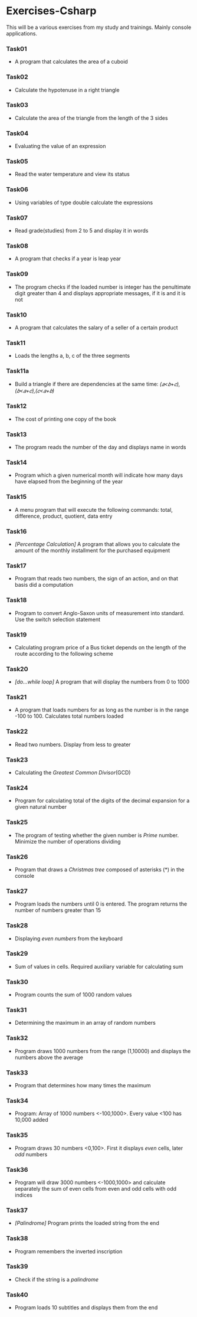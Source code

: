 # Exercises-Csharp

This will be a various exercises from my study and trainings.
Mainly console applications.

### Task01
- A program that calculates the area of a cuboid
### Task02
- Calculate the hypotenuse in a right triangle
### Task03
- Calculate the area of the triangle from the length of the 3 sides
### Task04
- Evaluating the value of an expression
### Task05
- Read the water temperature and view its status
### Task06
- Using variables of type double calculate the expressions
### Task07
- Read grade(studies) from 2 to 5 and display it in words
### Task08
- A program that checks if a year is leap year
### Task09
- The program checks if the loaded number is integer has the penultimate digit greater than 4 and displays appropriate messages, if it is and it is not
### Task10
- A program that calculates the salary of a seller of a certain product
### Task11
- Loads the lengths a, b, c of the three segments
### Task11a
- Build a triangle if there are dependencies at the same time: *(𝑎<𝑏+𝑐),(𝑏<𝑎+𝑐),(𝑐<𝑎+𝑏)*
### Task12
- The cost of printing one copy of the book
### Task13
- The program reads the number of the day and displays name in words
### Task14
- Program which a given numerical month will indicate how many days have elapsed from the beginning of the year
### Task15
- A menu program that will execute the following commands: total, difference, product, quotient, data entry
### Task16
- *[Percentage Calculation]* A program that allows you to calculate the amount of the monthly installment for the purchased equipment
### Task17
- Program that reads two numbers, the sign of an action, and on that basis did a computation
### Task18
- Program to convert Anglo-Saxon units of measurement into standard. Use the switch selection statement
### Task19
- Calculating program price of a Bus ticket depends on the length of the route according to the following scheme
### Task20
- *[do...while loop]* A program that will display the numbers from 0 to 1000
### Task21
- A program that loads numbers for as long as the number is in the range -100 to 100. Calculates total numbers loaded
### Task22
- Read two numbers. Display from less to greater
### Task23
- Calculating the *Greatest Common Divisor*(GCD)
### Task24
- Program for calculating total of the digits of the decimal expansion for a given natural number
### Task25
- The program of testing whether the given number is *Prime* number. Minimize the number of operations dividing
### Task26
- Program that draws a *Christmas tree* composed of asterisks (*) in the console
### Task27
- Program loads the numbers until 0 is entered. The program returns the number of numbers greater than 15
### Task28
- Displaying *even numbers* from the keyboard
### Task29
- Sum of values in cells. Required auxiliary variable for calculating sum
### Task30
- Program counts the sum of 1000 random values
### Task31
- Determining the maximum in an array of random numbers
### Task32
- Program draws 1000 numbers from the range (1,10000) and displays the numbers above the average
### Task33
- Program that determines how many times the maximum
### Task34
- Program: Array of 1000 numbers <-100,1000>. Every value <100 has 10,000 added
### Task35
- Program draws 30 numbers <0,100>. First it displays *even* cells, later *odd* numbers
### Task36
- Program will draw 3000 numbers <-1000,1000> and calculate separately the sum of even cells from even and odd cells with odd indices
### Task37
- *[Palindrome]* Program prints the loaded string from the end
### Task38
- Program remembers the inverted inscription
### Task39
- Check if the string is a *palindrome*
### Task40
- Program loads 10 subtitles and displays them from the end
